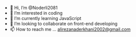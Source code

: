 - 👋 Hi, I’m @Noderli2081
- 👀 I’m interested in coding
- 🌱 I’m currently learning JavaScript
- 💞️ I’m looking to collaborate on front-end developing
- 📫 How to reach me ... alirezanaderkhani2002@gmail.com

<!---
Noderli2081/Noderli2081 is a ✨ special ✨ repository because its `README.md` (this file) appears on your GitHub profile.
You can click the Preview link to take a look at your changes.
--->
